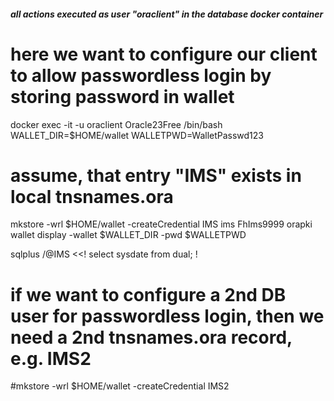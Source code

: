##### all actions executed as user "oraclient" in the database docker container #######
# here we want to configure our client to allow passwordless login by storing password in wallet

docker exec -it -u oraclient Oracle23Free /bin/bash
WALLET_DIR=$HOME/wallet
WALLETPWD=WalletPasswd123
# assume, that entry "IMS" exists in local tnsnames.ora
mkstore -wrl $HOME/wallet -createCredential IMS ims FhIms9999
orapki wallet display -wallet $WALLET_DIR -pwd $WALLETPWD

sqlplus /@IMS <<!
   select sysdate from dual;
!
# if we want to configure a 2nd DB user for passwordless login, then we need a 2nd tnsnames.ora record, e.g. IMS2
#mkstore -wrl $HOME/wallet -createCredential IMS2 <OtherDbUser> <OtherDBPassword>
